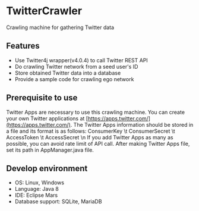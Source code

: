 # TwitterCrawler
Crawling machine for gathering Twitter data

## Features
* Use Twitter4j wrapper(v4.0.4) to call Twitter REST API
* Do crawling Twitter network from a seed user's ID
* Store obtained Twitter data into a database
* Provide a sample code for crawling ego network

## Prerequisite to use
Twitter Apps are necessary to use this crawling machine. You can create your own Twitter applications at [https://apps.twitter.com/](https://apps.twitter.com/). The Twitter Apps information should be stored in a file and its format is as follows:
ConsumerKey \t ConsumerSecret \t AccessToken \t AccessSecret \n
If you add Twitter Apps as many as possible, you can avoid rate limit of API call. After making Twitter Apps file, set its path in AppManager.java file.

## Develop environment
* OS: Linux, Windows
* Language: Java 8
* IDE: Eclipse Mars
* Database support: SQLite, MariaDB